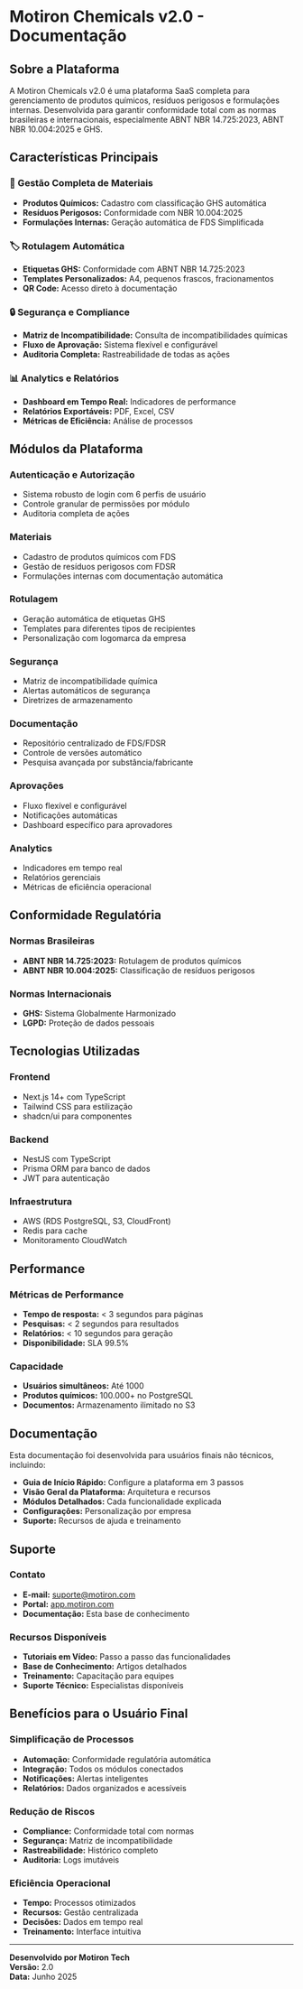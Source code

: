 # Motiron Chemicals v2.0 - Documentação

## Sobre a Plataforma

A Motiron Chemicals v2.0 é uma plataforma SaaS completa para gerenciamento de produtos químicos, resíduos perigosos e formulações internas. Desenvolvida para garantir conformidade total com as normas brasileiras e internacionais, especialmente ABNT NBR 14.725:2023, ABNT NBR 10.004:2025 e GHS.

## Características Principais

### 🧪 Gestão Completa de Materiais
- **Produtos Químicos:** Cadastro com classificação GHS automática
- **Resíduos Perigosos:** Conformidade com NBR 10.004:2025
- **Formulações Internas:** Geração automática de FDS Simplificada

### 🏷️ Rotulagem Automática
- **Etiquetas GHS:** Conformidade com ABNT NBR 14.725:2023
- **Templates Personalizados:** A4, pequenos frascos, fracionamentos
- **QR Code:** Acesso direto à documentação

### 🔒 Segurança e Compliance
- **Matriz de Incompatibilidade:** Consulta de incompatibilidades químicas
- **Fluxo de Aprovação:** Sistema flexível e configurável
- **Auditoria Completa:** Rastreabilidade de todas as ações

### 📊 Analytics e Relatórios
- **Dashboard em Tempo Real:** Indicadores de performance
- **Relatórios Exportáveis:** PDF, Excel, CSV
- **Métricas de Eficiência:** Análise de processos

## Módulos da Plataforma

### Autenticação e Autorização
- Sistema robusto de login com 6 perfis de usuário
- Controle granular de permissões por módulo
- Auditoria completa de ações

### Materiais
- Cadastro de produtos químicos com FDS
- Gestão de resíduos perigosos com FDSR
- Formulações internas com documentação automática

### Rotulagem
- Geração automática de etiquetas GHS
- Templates para diferentes tipos de recipientes
- Personalização com logomarca da empresa

### Segurança
- Matriz de incompatibilidade química
- Alertas automáticos de segurança
- Diretrizes de armazenamento

### Documentação
- Repositório centralizado de FDS/FDSR
- Controle de versões automático
- Pesquisa avançada por substância/fabricante

### Aprovações
- Fluxo flexível e configurável
- Notificações automáticas
- Dashboard específico para aprovadores

### Analytics
- Indicadores em tempo real
- Relatórios gerenciais
- Métricas de eficiência operacional

## Conformidade Regulatória

### Normas Brasileiras
- **ABNT NBR 14.725:2023:** Rotulagem de produtos químicos
- **ABNT NBR 10.004:2025:** Classificação de resíduos perigosos

### Normas Internacionais
- **GHS:** Sistema Globalmente Harmonizado
- **LGPD:** Proteção de dados pessoais

## Tecnologias Utilizadas

### Frontend
- Next.js 14+ com TypeScript
- Tailwind CSS para estilização
- shadcn/ui para componentes

### Backend
- NestJS com TypeScript
- Prisma ORM para banco de dados
- JWT para autenticação

### Infraestrutura
- AWS (RDS PostgreSQL, S3, CloudFront)
- Redis para cache
- Monitoramento CloudWatch

## Performance

### Métricas de Performance
- **Tempo de resposta:** < 3 segundos para páginas
- **Pesquisas:** < 2 segundos para resultados
- **Relatórios:** < 10 segundos para geração
- **Disponibilidade:** SLA 99.5%

### Capacidade
- **Usuários simultâneos:** Até 1000
- **Produtos químicos:** 100.000+ no PostgreSQL
- **Documentos:** Armazenamento ilimitado no S3

## Documentação

Esta documentação foi desenvolvida para usuários finais não técnicos, incluindo:

- **Guia de Início Rápido:** Configure a plataforma em 3 passos
- **Visão Geral da Plataforma:** Arquitetura e recursos
- **Módulos Detalhados:** Cada funcionalidade explicada
- **Configurações:** Personalização por empresa
- **Suporte:** Recursos de ajuda e treinamento

## Suporte

### Contato
- **E-mail:** suporte@motiron.com
- **Portal:** [app.motiron.com](https://app.motiron.com)
- **Documentação:** Esta base de conhecimento

### Recursos Disponíveis
- **Tutoriais em Vídeo:** Passo a passo das funcionalidades
- **Base de Conhecimento:** Artigos detalhados
- **Treinamento:** Capacitação para equipes
- **Suporte Técnico:** Especialistas disponíveis

## Benefícios para o Usuário Final

### Simplificação de Processos
- **Automação:** Conformidade regulatória automática
- **Integração:** Todos os módulos conectados
- **Notificações:** Alertas inteligentes
- **Relatórios:** Dados organizados e acessíveis

### Redução de Riscos
- **Compliance:** Conformidade total com normas
- **Segurança:** Matriz de incompatibilidade
- **Rastreabilidade:** Histórico completo
- **Auditoria:** Logs imutáveis

### Eficiência Operacional
- **Tempo:** Processos otimizados
- **Recursos:** Gestão centralizada
- **Decisões:** Dados em tempo real
- **Treinamento:** Interface intuitiva

---

**Desenvolvido por Motiron Tech**  
**Versão:** 2.0  
**Data:** Junho 2025
